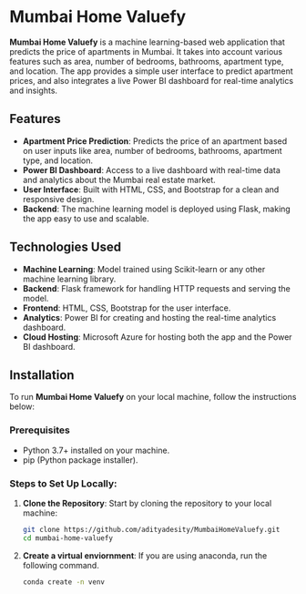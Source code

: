 # Mumbai Home Valuefy

**Mumbai Home Valuefy** is a machine learning-based web application that predicts the price of apartments in Mumbai. It takes into account various features such as area, number of bedrooms, bathrooms, apartment type, and location. The app provides a simple user interface to predict apartment prices, and also integrates a live Power BI dashboard for real-time analytics and insights.

## Features
- **Apartment Price Prediction**: Predicts the price of an apartment based on user inputs like area, number of bedrooms, bathrooms, apartment type, and location.
- **Power BI Dashboard**: Access to a live dashboard with real-time data and analytics about the Mumbai real estate market.
- **User Interface**: Built with HTML, CSS, and Bootstrap for a clean and responsive design.
- **Backend**: The machine learning model is deployed using Flask, making the app easy to use and scalable.

## Technologies Used
- **Machine Learning**: Model trained using Scikit-learn or any other machine learning library.
- **Backend**: Flask framework for handling HTTP requests and serving the model.
- **Frontend**: HTML, CSS, Bootstrap for the user interface.
- **Analytics**: Power BI for creating and hosting the real-time analytics dashboard.
- **Cloud Hosting**: Microsoft Azure for hosting both the app and the Power BI dashboard.

## Installation

To run **Mumbai Home Valuefy** on your local machine, follow the instructions below:

### Prerequisites
- Python 3.7+ installed on your machine.
- pip (Python package installer).

### Steps to Set Up Locally:

1. **Clone the Repository**:
   Start by cloning the repository to your local machine:
   ```bash
   git clone https://github.com/adityadesity/MumbaiHomeValuefy.git
   cd mumbai-home-valuefy

2. **Create a virtual enviornment**:
   If you are using anaconda, run the following command.
   ```bash
   conda create -n venv 
   
